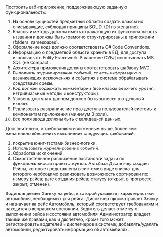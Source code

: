 Построить веб-приложение, поддерживающую заданную
функциональность:
1. На основе сущностей предметной области создать классы их
описывающие, соблюдая принципы SOLID. (DI по желанию).
2. Классы и методы должны иметь отражающую их функциональность
названия и должны быть грамотно структурированы в приложении
(folders, namespaces).
3. Оформление кода должно соответствовать C# Code Conventions.
4. Информацию о предметной области хранить в БД, для доступа
использовать Entity Framework. В качестве СУБД использовать MS SQL
(не Compact).
5. Архитектура приложения должна соответствовать шаблону MVC.
6. Выполнить журналирование событий, то есть информацию о
возникающих исключениях и событиях в системе обрабатывать
средствами среды.
7. Код должен содержать комментарии (все классы верхнего уровня,
нетривиальные методы и конструкторы).
8. Уровень доступа к данным должен быть вынесен в отдельный проект.
9. Реализовать разграничение прав доступа пользователей системы к
компонентам приложения (минимум 3 роли).
10. Все поля ввода должны быть с валидацией данных.

Дополнительно, к требованиям изложенным выше, более чем желательно
обеспечить выполнение следующих требований.
1. покрытие юнит-тестами бизнес-логики.
2. Использовать журналирование событий.
3. Обработка исключений.
4. Самостоятельное расширение постановки задачи по
функциональности приветствуется.
Автобаза
Диспетчер создает Рейсы, которые представлены в системе в
виде списка, для которого необходимо реализовать возможность
сортировки по:
номеру рейса;
дате создания рейса;
статусу (открыт, в прогрессе, закрыт, отменен).

Водитель делает Заявку на рейс, в которой указывает
характеристики автомобиля, необходимых для рейса. Диспетчер
просматривает Заявку и назначает на рейс Автомобиль, который
соответствует требованиям и находится в исправном состоянии.
Водитель делает отметку о выполнении рейса и состоянии
автомобиля.
Администратор владеет такими же правами, как и диспетчер,
кроме того может:
регистрировать водителей и диспетчеров в системе;
добавлять/удалять автомобили, редактировать информацию об
автомобилях.
